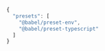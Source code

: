 ```js filename=".babelrc" renderer="common" language="js"
{
  "presets": [
    "@babel/preset-env",
    "@babel/preset-typescript"
  ]
}
```

